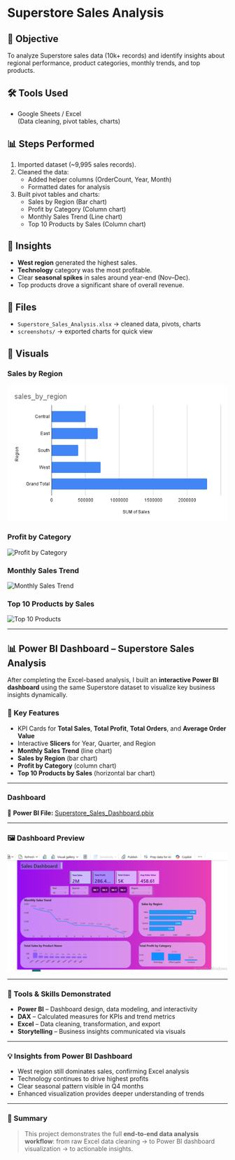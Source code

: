 # Superstore Sales Analysis

## 📌 Objective
To analyze Superstore sales data (10k+ records) and identify insights about regional performance, product categories, monthly trends, and top products.

## 🛠 Tools Used
- Google Sheets / Excel  
  (Data cleaning, pivot tables, charts)

## 📊 Steps Performed
1. Imported dataset (~9,995 sales records).  
2. Cleaned the data:  
   - Added helper columns (OrderCount, Year, Month)  
   - Formatted dates for analysis  
3. Built pivot tables and charts:  
   - Sales by Region (Bar chart)  
   - Profit by Category (Column chart)  
   - Monthly Sales Trend (Line chart)  
   - Top 10 Products by Sales (Column chart)  

## 🔑 Insights
- **West region** generated the highest sales.  
- **Technology** category was the most profitable.  
- Clear **seasonal spikes** in sales around year-end (Nov–Dec).  
- Top products drove a significant share of overall revenue.  

## 📂 Files
- `Superstore_Sales_Analysis.xlsx` → cleaned data, pivots, charts  
- `screenshots/` → exported charts for quick view  

## 📸 Visuals
### Sales by Region
![Sales by Region](screenshots/sales_by_region.png)

### Profit by Category
![Profit by Category](screenshots/profit_by_category.png)

### Monthly Sales Trend
![Monthly Sales Trend](screenshots/monthly_sales_trend.png)

### Top 10 Products by Sales
![Top 10 Products](screenshots/top_10_products.png)



---

## 📊 Power BI Dashboard – Superstore Sales Analysis

After completing the Excel-based analysis, I built an **interactive Power BI dashboard** using the same Superstore dataset to visualize key business insights dynamically.

### 🎯 Key Features
- KPI Cards for **Total Sales**, **Total Profit**, **Total Orders**, and **Average Order Value**
- Interactive **Slicers** for Year, Quarter, and Region
- **Monthly Sales Trend** (line chart)
- **Sales by Region** (bar chart)
- **Profit by Category** (column chart)
- **Top 10 Products by Sales** (horizontal bar chart)

---

### Dashboard

📁 **Power BI File:** [Superstore_Sales_Dashboard.pbix](Powerstore_Sales_Dashboard.pbix)

---

### 🖼️ Dashboard Preview
![Power BI Dashboard](screenshots/sales%20pbi%20SS.png)


---

### 🧠 Tools & Skills Demonstrated
- **Power BI** – Dashboard design, data modeling, and interactivity  
- **DAX** – Calculated measures for KPIs and trend metrics  
- **Excel** – Data cleaning, transformation, and export  
- **Storytelling** – Business insights communicated via visuals

---

### 💡 Insights from Power BI Dashboard
- West region still dominates sales, confirming Excel analysis  
- Technology continues to drive highest profits  
- Clear seasonal pattern visible in Q4 months  
- Enhanced visualization provides deeper understanding of trends

---

### 🧩 Summary
> This project demonstrates the full **end-to-end data analysis workflow**:
> from raw Excel data cleaning → to Power BI dashboard visualization → to actionable insights.

